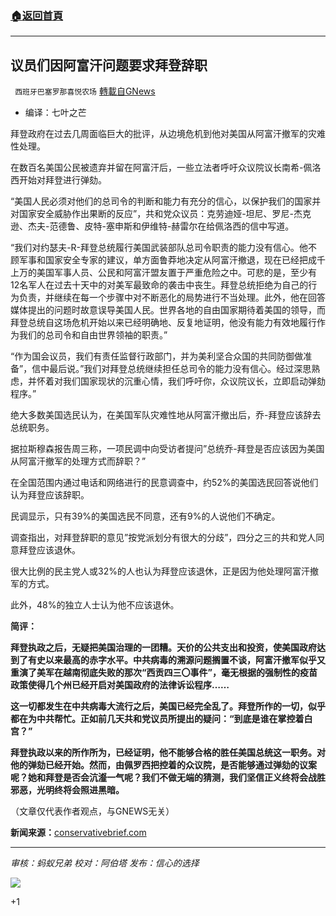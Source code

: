 ###  [:house:返回首頁](https://github.com/ourhimalayas/txt)
---


## 议员们因阿富汗问题要求拜登辞职
` 西班牙巴塞罗那喜悦农场` [轉載自GNews](https://gnews.org/zh-hans/1544289/)

- 编译：七叶之芒


拜登政府在过去几周面临巨大的批评，从边境危机到他对美国从阿富汗撤军的灾难性处理。

在数百名美国公民被遗弃并留在阿富汗后，一些立法者呼吁众议院议长南希-佩洛西开始对拜登进行弹劾。

“美国人民必须对他们的总司令的判断和能力有充分的信心，以保护我们的国家并对国家安全威胁作出果断的反应”，共和党众议员：克劳迪娅-坦尼、罗尼-杰克逊、杰夫-范德鲁、皮特-塞申斯和伊维特-赫雷尔在给佩洛西的信中写道。

“我们对约瑟夫-R-拜登总统履行美国武装部队总司令职责的能力没有信心。他不顾军事和国家安全专家的建议，单方面鲁莽地决定从阿富汗撤退，现在已经把成千上万的美国军事人员、公民和阿富汗盟友置于严重危险之中。可悲的是，至少有12名军人在过去十天中的对美军最致命的袭击中丧生。拜登总统拒绝为自己的行为负责，并继续在每一个步骤中对不断恶化的局势进行不当处理。此外，他在回答媒体提出的问题时故意误导美国人民。世界各地的自由国家期待着美国的领导，而拜登总统自这场危机开始以来已经明确地、反复地证明，他没有能力有效地履行作为我们的总司令和自由世界领袖的职责。”

“作为国会议员，我们有责任监督行政部门，并为美利坚合众国的共同防御做准备”，信中最后说。”我们对拜登总统继续担任总司令的能力没有信心。经过深思熟虑，并怀着对我们国家现状的沉重心情，我们呼吁你，众议院议长，立即启动弹劾程序。”

绝大多数美国选民认为，在美国军队灾难性地从阿富汗撤出后，乔-拜登应该辞去总统职务。

据拉斯穆森报告周三称，一项民调中向受访者提问”总统乔-拜登是否应该因为美国从阿富汗撤军的处理方式而辞职？”

在全国范围内通过电话和网络进行的民意调查中，约52%的美国选民回答说他们认为拜登应该辞职。

民调显示，只有39%的美国选民不同意，还有9%的人说他们不确定。

调查指出，对拜登辞职的意见”按党派划分有很大的分歧”，四分之三的共和党人同意拜登应该退休。

很大比例的民主党人或32%的人也认为拜登应该退休，正是因为他处理阿富汗撤军的方式。

此外，48%的独立人士认为他不应该退休。

**简评：**

**拜登执政之后，无疑把美国治理的一团糟。天价的公共支出和投资，使美国政府达到了有史以来最高的赤字水平。中共病毒的溯源问题搁置不谈，阿富汗撤军似乎又重演了美军在越南彻底失败的那次“西贡四三〇事件”，毫无根据的强制性的疫苗政策使得几个州已经开启对美国政府的法律诉讼程序……**

**这一切都发生在中共病毒大流行之后，美国已经完全乱了。拜登所作的一切，似乎都在为中共帮忙。正如前几天共和党议员所提出的疑问：“到底是谁在掌控着白宫？”**

**拜登执政以来的所作所为，已经证明，他不能够合格的胜任美国总统这一职务。对他的弹劾已经开始。然而，由佩罗西把控着的众议院，是否能够通过弹劾的议案呢？她和拜登是否会沆瀣一气呢？我们不做无端的猜测，我们坚信正义终将会战胜邪恶，光明终将会照进黑暗。**

（文章仅代表作者观点，与GNEWS无关）

**新闻来源：**[conservativebrief.com](https://conservativebrief.com/lawmakers-pelosi-51228/)

* * *

*审核：蚂蚁兄弟*
*校对：阿伯塔*
*发布：信心的选择*

![](https://assets.gnews.org/wp-content/uploads/2021/09/GNEWS_CH..jpeg)

+1
